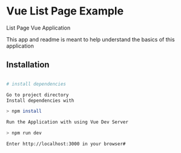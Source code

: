 # Vue List Page Example
  

List Page Vue Application

This app and readme is meant to help understand the basics of this application

## Installation

``` bash

# install dependencies

Go to project directory
Install dependencies with 

> npm install 

Run the Application with using Vue Dev Server

> npm run dev

Enter http://localhost:3000 in your browser#
